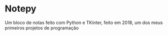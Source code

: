 # Notepy

Um bloco de notas feito com Python e TKinter, feito em 2018, um dos meus primeiros projetos de programação
